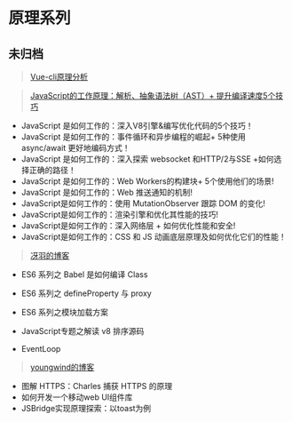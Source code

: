 # 原理系列

## 未归档

> [Vue-cli原理分析](https://juejin.im/post/5b592db551882536e5178ce6)

> [JavaScript的工作原理：解析、抽象语法树（AST）+ 提升编译速度5个技巧](https://juejin.im/post/5c46722d51882525955dc472)

- JavaScript 是如何工作的：深入V8引擎&编写优化代码的5个技巧！
- JavaScript 是如何工作的：事件循环和异步编程的崛起+ 5种使用 async/await 更好地编码方式！
- JavaScript 是如何工作的：深入探索 websocket 和HTTP/2与SSE +如何选择正确的路径！
- JavaScript 是如何工作的：Web Workers的构建块+ 5个使用他们的场景!
- JavaScript 是如何工作的：Web 推送通知的机制!
- JavaScript是如何工作的：使用 MutationObserver 跟踪 DOM 的变化!
- JavaScript是如何工作的：渲染引擎和优化其性能的技巧!
- JavaScript是如何工作的：深入网络层 + 如何优化性能和安全!
- JavaScript是如何工作的：CSS 和 JS 动画底层原理及如何优化它们的性能！

> [冴羽的博客](https://github.com/mqyqingfeng/Blog)

- ES6 系列之 Babel 是如何编译 Class 
- ES6 系列之 defineProperty 与 proxy
- ES6 系列之模块加载方案
- JavaScript专题之解读 v8 排序源码

- EventLoop

> [youngwind的博客](https://github.com/youngwind/blog/issues)

- 图解 HTTPS：Charles 捕获 HTTPS 的原理
- 如何开发一个移动web UI组件库
- JSBridge实现原理探索：以toast为例
